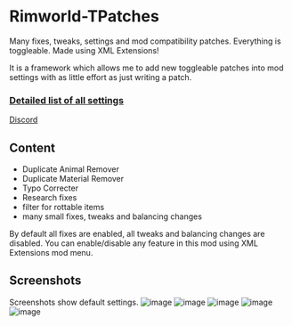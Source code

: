 # Rimworld-TPatches
Many fixes, tweaks, settings and mod compatibility patches. Everything is toggleable. Made using XML Extensions!

It is a framework which allows me to add new toggleable patches into mod settings with as little effort as just writing a patch.

### [Detailed list of all settings](https://docs.google.com/spreadsheets/d/1nhq6maAQgqy5VEXBN_rNa-neVqVlNxartAt38_Km4TA/edit?usp=sharing)

[Discord](https://discord.gg/dcVj4b5VwJ)


## Content
- Duplicate Animal Remover
- Duplicate Material Remover
- Typo Correcter
- Research fixes
- filter for rottable items
- many small fixes, tweaks and balancing changes

By default all fixes are enabled, all tweaks and balancing changes are disabled. You can enable/disable any feature in this mod using XML Extensions mod menu.

## Screenshots
Screenshots show default settings.
![image](https://user-images.githubusercontent.com/76593873/137018144-2ddf92b1-779a-422e-a610-a6b35ec9ac81.png)
![image](https://user-images.githubusercontent.com/76593873/137018164-42a79c45-46d6-4605-86bf-3d8ee9344301.png)
![image](https://user-images.githubusercontent.com/76593873/137018183-067ae5d6-fa29-44ae-9d7f-3a909a90383a.png)
![image](https://user-images.githubusercontent.com/76593873/137011197-77af973f-c791-46d1-a3c3-a63ec137c729.png)
![image](https://user-images.githubusercontent.com/76593873/137011210-e827b089-c395-4ee0-89d2-b28c49110538.png)
